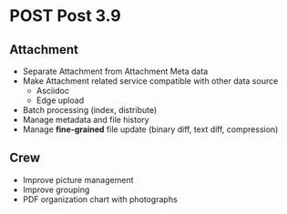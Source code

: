 # POST Post 3.9

## Attachment

* Separate Attachment from Attachment Meta data
* Make Attachment related service compatible with other data source
  * Asciidoc
  * Edge upload
* Batch processing (index, distribute)
* Manage metadata and file history
* Manage **fine-grained** file update (binary diff, text diff, compression)

## Crew

* Improve picture management
* Improve grouping
* PDF organization chart with photographs